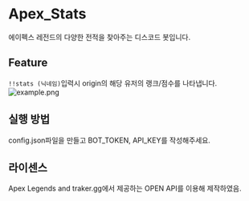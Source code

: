 # Apex_Stats
에이펙스 레전드의 다양한 전적을 찾아주는 디스코드 봇입니다.
## Feature
```!!stats (닉네임)```입력시 origin의 해당 유저의 랭크/점수를 나타냅니다.
![example.png](assets/example.png)
## 실행 방법
config.json파일을 만들고 BOT_TOKEN, API_KEY를 작성해주세요.
## 라이센스
Apex Legends and traker.gg에서 제공하는 OPEN API를 이용해 제작하였음.
